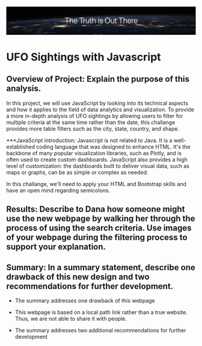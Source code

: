 ![the_truth_is_out_there](the_truth_is_out_there.png)

# UFO Sightings with Javascript

## Overview of Project: Explain the purpose of this analysis.
In this project, we will use JavaScript by looking into its technical aspects and how it applies to the field of data analytics and visualization. To provide a more in-depth analysis of UFO sightings by allowing users to filter for multiple criteria at the same time rather than the date, this challange provides more table filters such as the city, state, country, and shape.

***JavaScript introduction: Javascript is not related to Java. It is a well-established coding language that was designed to enhance HTML. It's the backbone of many popular visualization libraries, such as Plotly, and is often used to create custom dashboards. JavaScript also provides a high level of customization: the dashboards built to deliver visual data, such as maps or graphs, can be as simple or complex as needed.

In this challange, we'll need to apply your HTML and Bootstrap skills and have an open mind regarding semicolons.

## Results: Describe to Dana how someone might use the new webpage by walking her through the process of using the search criteria. Use images of your webpage during the filtering process to support your explanation.


## Summary: In a summary statement, describe one drawback of this new design and two recommendations for further development.

- The summary addresses one drawback of this webpage
 - This webpage is based on a local path link rather than a true website. Thus, we are not able to share it with people. 

- The summary addresses two additional recommendations for further development
